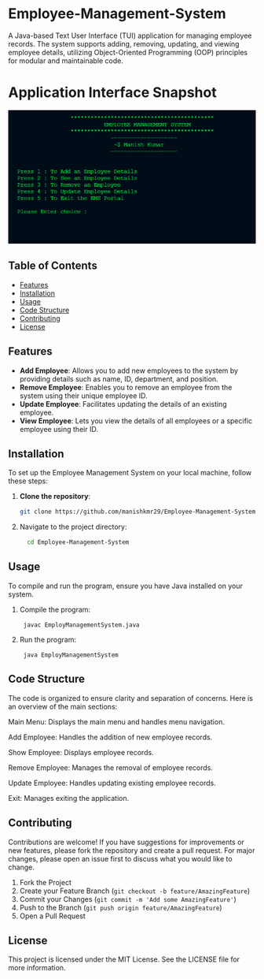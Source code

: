 # Employee-Management-System

A Java-based Text User Interface (TUI) application for managing employee records. The system supports adding, removing, updating, and viewing employee details, utilizing Object-Oriented Programming (OOP) principles for modular and maintainable code.

# Application Interface Snapshot
![Application Interface Snapshot](Images/Java.png)

## Table of Contents
- [Features](#features)
- [Installation](#installation)
- [Usage](#usage)
- [Code Structure](#code-structure)
- [Contributing](#contributing)
- [License](#license)

## Features
- **Add Employee**: Allows you to add new employees to the system by providing details such as name, ID, department, and position.
- **Remove Employee**: Enables you to remove an employee from the system using their unique employee ID.
- **Update Employee**: Facilitates updating the details of an existing employee.
- **View Employee**: Lets you view the details of all employees or a specific employee using their ID.

## Installation
To set up the Employee Management System on your local machine, follow these steps:

1. **Clone the repository**:
   ```sh
   git clone https://github.com/manishkmr29/Employee-Management-System.git

2. Navigate to the project directory:
   ```sh
     cd Employee-Management-System

## Usage
To compile and run the program, ensure you have Java installed on your system.

1. Compile the program:
 
        javac EmployManagementSystem.java

2. Run the program:
 
        java EmployManagementSystem

## Code Structure
  The code is organized to ensure clarity and separation of concerns. Here is an overview of the main sections:

  Main Menu: 
   Displays the main menu and handles menu navigation.

Add Employee: 
   Handles the addition of new employee records.

Show Employee: 
   Displays employee records.

Remove Employee: 
   Manages the removal of employee records.

Update Employee: 
   Handles updating existing employee records.

Exit: 
   Manages exiting the application.

## Contributing

   Contributions are welcome! If you have suggestions for improvements or new features, please fork the repository and create a pull request. For major changes, please open an    issue first to discuss what you would like to change.

1. Fork the Project
2. Create your Feature Branch (`git checkout -b feature/AmazingFeature`)
3. Commit your Changes (`git commit -m 'Add some AmazingFeature'`)
4. Push to the Branch (`git push origin feature/AmazingFeature`)
5. Open a Pull Request

## License
   This project is licensed under the MIT License. See the LICENSE file for more information.
